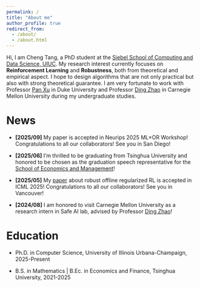 ```yaml
---
permalink: /
title: "About me"
author_profile: true
redirect_from: 
  - /about/
  - /about.html
---
```


Hi, I am Cheng Tang, a PhD student at the [Siebel School of Computing and Data Science, UIUC](https://siebelschool.illinois.edu/). 
My research interest currently focuses on **Reinforcement Learning** and **Robustness**, both from theoretical and empirical aspect. I hope to design algorithms that are not only practical but also with strong theoretical guarantee. I am very fortunate to work with Professor [Pan Xu](https://panxulab.github.io/) in Duke University and Professor [Ding Zhao](https://www.meche.engineering.cmu.edu/directory/bios/zhao-ding.html) in Carnegie Mellon University during my undergraduate studies. 

News
======

- **[2025/09]** My paper is accepted in Neurips 2025 ML×OR Workshop! Congratulations to all our collaborators! See you in San Diego!

- **[2025/06]** I’m thrilled to be graduating from Tsinghua University and honored to be chosen as the graduation speech representative for the [School of Economics and Management](https://www.sem.tsinghua.edu.cn/en/info/1021/9207.htm)!

- **[2025/05]** My [paper](https://icml.cc/virtual/2025/poster/45863) about robust offline regularized RL is accepted in ICML 2025! Congratulations to all our collaborators! See you in Vancouver!

- **[2024/08]** I am honored to visit Carnegie Mellon University as a research intern in Safe AI lab, advised by Professor [Ding Zhao](https://www.meche.engineering.cmu.edu/directory/bios/zhao-ding.html)!

Education
======
- Ph.D. in Computer Science, University of Illinois Urbana-Champaign, 2025-Present

- B.S. in Mathematics \| B.Ec. in Economics and Finance, Tsinghua University, 2021-2025